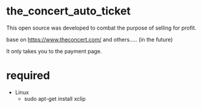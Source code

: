 # the_concert_auto_ticket

This open source was developed to combat the purpose of selling for profit.

base on https://www.theconcert.com/ and others..... (in the future)

It only takes you to the payment page.

# required

- Linux
  - sudo apt-get install xclip

